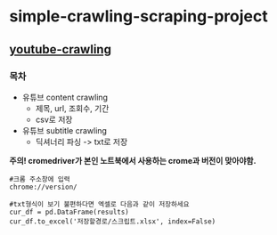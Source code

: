 # simple-crawling-scraping-project
## [youtube-crawling](https://github.com/Hyewon0920/simple-crawling-scraping-project/tree/main/project/youtube_crawling)
### 목차
- 유튜브 content crawling
  * 제목, url, 조회수, 기간
  * csv로 저장
- 유튜브 subtitle crawling
  * 딕셔너리 파싱 -> txt로 저장
  
**주의! cromedriver가 본인 노트북에서 사용하는 crome과 버전이 맞아야함.**
```
#크롬 주소창에 입력
chrome://version/

```
```
#txt형식이 보기 불편하다면 엑셀로 다음과 같이 저장하세요
cur_df = pd.DataFrame(results)
cur_df.to_excel('저장할경로/스크립트.xlsx', index=False)

```
